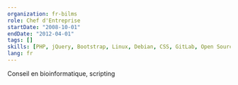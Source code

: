 ```yaml
---
organization: fr-bilms
role: Chef d'Entreprise
startDate: "2008-10-01"
endDate: "2012-04-01"
tags: []
skills: [PHP, jQuery, Bootstrap, Linux, Debian, CSS, GitLab, Open Source, XML, UML]
lang: fr
---
```


Conseil en bioinformatique, scripting
